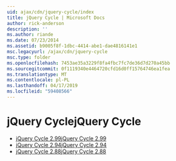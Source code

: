```yaml
---
uid: ajax/cdn/jquery-cycle/index
title: jQuery Cycle | Microsoft Docs
author: rick-anderson
description: ''
ms.author: riande
ms.date: 07/23/2014
ms.assetid: b9005f8f-1dbc-4414-abe1-dae4816141e1
msc.legacyurl: /ajax/cdn/jquery-cycle
msc.type: folder
ms.openlocfilehash: 7453ae35a3229f8fa4fbc7fc7de36d7d270a45bb
ms.sourcegitcommit: 0f1119340e4464720cfd16d0ff15764746ea1fea
ms.translationtype: MT
ms.contentlocale: pl-PL
ms.lasthandoff: 04/17/2019
ms.locfileid: "59408566"
---
```

# <a name="jquery-cycle"></a><span data-ttu-id="86d54-102">jQuery Cycle</span><span class="sxs-lookup"><span data-stu-id="86d54-102">jQuery Cycle</span></span>

- [<span data-ttu-id="86d54-103">jQuery Cycle 2.99</span><span class="sxs-lookup"><span data-stu-id="86d54-103">jQuery Cycle 2.99</span></span>](cdnjquerycycle299.md)
- [<span data-ttu-id="86d54-104">jQuery Cycle 2.94</span><span class="sxs-lookup"><span data-stu-id="86d54-104">jQuery Cycle 2.94</span></span>](cdnjquerycycle294.md)
- [<span data-ttu-id="86d54-105">jQuery Cycle 2.88</span><span class="sxs-lookup"><span data-stu-id="86d54-105">jQuery Cycle 2.88</span></span>](cdnjquerycycle288.md)
